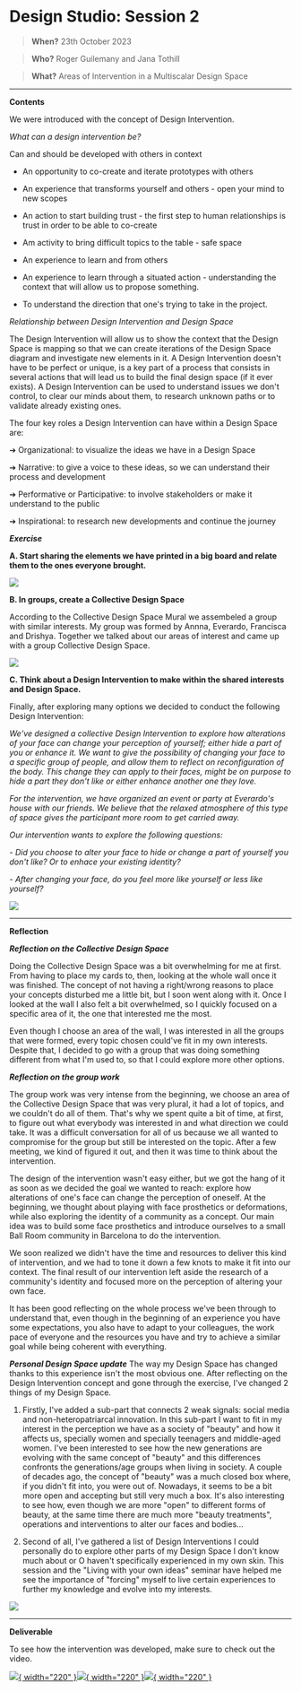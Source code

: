 # Design Studio: Session 2

> **When?** 23th October 2023

> **Who?** Roger Guilemany and Jana Tothill

> **What?** Areas of Intervention in a Multiscalar Design Space

_________________________
**Contents**

We were introduced with the concept of Design Intervention.

_What can a design intervention be?_

Can and should be developed with others in context
- An opportunity to co-create and iterate prototypes with others

- An experience that transforms yourself and others - open your mind to new scopes

- An action to start building trust - the first step to human relationships is trust in order to be able to co-create

- Am activity to bring difficult topics to the table - safe space

- An experience to learn and from others

- An experience to learn through a situated action - understanding the context that will allow us to propose something.

- To understand the direction that one's trying to take in the project.


_Relationship between Design Intervention and Design Space_

The Design Intervention will allow us to show the context that the Design Space is mapping so that we can create iterations of the Design Space diagram and investigate new elements in it. A Design Intervention doesn't have to be perfect or unique, is a key part of a process that consists in several actions that will lead us to build the final design space (if it ever exists). A Design Intervention can be used to understand issues we don't control, to clear our minds about them, to research unknown paths or to validate already existing ones.

The four key roles a Design Intervention can have within a Design Space are:

➔ Organizational: to visualize the ideas we have in a Design Space

➔ Narrative: to give a voice to these ideas, so we can understand their process and development

➔ Performative or Participative: to involve stakeholders or make it understand to the public

➔ Inspirational: to research new developments and continue the journey


**_Exercise_**

**A. Start sharing the elements we have printed in a big board and relate them to the ones everyone brought.**

![](../images/Design%20Studio/CollectiveDesignSpaceMural.jpg)

**B. In groups, create a Collective Design Space**

According to the Collective Design Space Mural we assembeled a group with similar interests. My group was formed by Annna, Everardo, Francisca and Drishya. Together we talked about our areas of interest and came up with a group Collective Design Space.

![](../images/Design%20Studio/GroupCollectiveDesignSpace.jpg)

**C. Think about a Design Intervention to make within the shared interests and Design Space.**

Finally, after exploring many options we decided to conduct the following Design Intervention:

_We've designed a collective Design Intervention to explore how alterations of your face can change your perception of yourself; either hide a part of you or enhance it. We want to give the possibility of changing your face to a specific group of people, and allow them to reflect on reconfiguration of the body. This change they can apply to their faces, might be on purpose to hide a part they don't like or either enhance another one they love._

_For the intervention, we have organized an event or party at Everardo's house with our friends. We believe that the relaxed atmosphere of this type of space gives the participant more room to get carried away._

_Our intervention wants to explore the following questions:_

_- Did you choose to alter your face to hide or change a part of yourself you don't like? Or to enhace your existing identity?_

_- After changing your face, do you feel more like yourself or less like yourself?_

![](../images/Design%20Studio/DesignInterventionGIF.gif)



______________________________
**Reflection**

**_Reflection on the Collective Design Space_**

Doing the Collective Design Space was a bit overwhelming for me at first. From having to place my cards to, then, looking at the whole wall once it was finished. The concept of not having a right/wrong reasons to place your concepts disturbed me a little bit, but I soon went along with it. Once I looked at the wall I also felt a bit overwhelmed, so I quickly focused on a specific area of it, the one that interested me the most.

Even though I choose an area of the wall, I was interested in all the groups that were formed, every topic chosen could've fit in my own interests. Despite that, I decided to go with a group that was doing something different from what I'm used to, so that I could explore more other options.


**_Reflection on the group work_**

The group work was very intense from the beginning, we choose an area of the Collective Design Space that was very plural, it had a lot of topics, and we couldn't do all of them. That's why we spent quite a bit of time, at first, to figure out what everybody was interested in and what direction we could take. It was a difficult conversation for all of us because we all wanted to compromise for the group but still be interested on the topic. After a few meeting, we kind of figured it out, and then it was time to think about the intervention.

The design of the intervention wasn't easy either, but we got the hang of it as soon as we decided the goal we wanted to reach: explore how alterations of one's face can change the perception of oneself. At the beginning, we thought about playing with face prosthetics or deformations, while also exploring the identity of a community as a concept. Our main idea was to build some face prosthetics and introduce ourselves to a small Ball Room community in Barcelona to do the intervention.

We soon realized we didn't have the time and resources to deliver this kind of intervention, and we had to tone it down a few knots to make it fit into our context. The final result of our intervention left aside the research of a community's identity and focused more on the perception of altering your own face.

It has been good reflecting on the whole process we've been through to understand that, even though in the beginning of an experience you have some expectations, you also have to adapt to your colleagues, the work pace of everyone and the resources you have and try to achieve a similar goal while being coherent with everything.

**_Personal Design Space update_**
The way my Design Space has changed thanks to this experience isn't the most obvious one. After reflecting on the Design Intervention concept and gone through the exercise, I've changed 2 things of my Design Space.

1. Firstly, I've added a sub-part that connects 2 weak signals: social media and non-heteropatriarcal innovation. In this sub-part I want to fit in my interest in the perception we have as a society of "beauty" and how it affects us, specially women and specially teenagers and middle-aged women. I've been interested to see how the new generations are evolving with the same concept of "beauty" and this differences confronts the generations/age groups when living in society. A couple of decades ago, the concept of "beauty" was a much closed box where, if you didn't fit into, you were out of. Nowadays, it seems to be a bit more open and accepting but still very much a box. It's also interesting to see how, even though we are more "open" to different forms of beauty, at the same time there are much more "beauty treatments", operations and interventions to alter our faces and bodies...

2. Second of all, I've gathered a list of Design Interventions I could personally do to explore other parts of my Design Space I don't know much about or O haven't specifically experienced in my own skin. This session and the "Living with your own ideas" seminar have helped me see the importance of "forcing" myself to live certain experiences to further my knowledge and evolve into my interests.

![](../images/Design%20Studio/UpdatedDesignSpace.jpg)

__________________
**Deliverable**

To see how the intervention was developed, make sure to check out the video.

[![](../images/Design%20Studio/CollageDesignIntervention.jpg){ width="220" }![](../images/Design%20Studio/CollageDesignIntervention.jpg){ width="220" }![](../images/Design%20Studio/CollageDesignIntervention.jpg){ width="220" }](https://www.youtube.com/watch?v=1zEIuTPho34)
